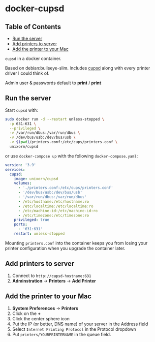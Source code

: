 # docker-cupsd
<!-- START doctoc generated TOC please keep comment here to allow auto update -->
<!-- DON'T EDIT THIS SECTION, INSTEAD RE-RUN doctoc TO UPDATE -->
## Table of Contents

- [Run the server](#run-the-server)
- [Add printers to server](#add-printers-to-server)
- [Add the printer to your Mac](#add-the-printer-to-your-mac)

<!-- END doctoc generated TOC please keep comment here to allow auto update -->


`cupsd` in a docker container.

Based on debian:bullseye-slim. Includes [cupsd](https://cups.org) along with every printer driver I could think of.

Admin user & passwords default to **print** / **print**

## Run the server

Start `cupsd` with:

```sh
sudo docker run -d --restart unless-stopped \
  -p 631:631 \
  --privileged \
  -v /var/run/dbus:/var/run/dbus \
  -v /dev/bus/usb:/dev/bus/usb \
  -v $(pwd)/printers.conf:/etc/cups/printers.conf \
  unixorn/cupsd
```

or use `docker-compose up` with the following `docker-compose.yaml`:

```yaml
version: '3.9'
services:
  cupsd:
    image: unixorn/cupsd
    volumes:
      - './printers.conf:/etc/cups/printers.conf'
      - '/dev/bus/usb:/dev/bus/usb'
      - '/var/run/dbus:/var/run/dbus'
      - /etc/hostname:/etc/hostname:ro
      - /etc/localtime:/etc/localtime:ro
      - /etc/machine-id:/etc/machine-id:ro
      - /etc/timezone:/etc/timezone:ro
    privileged: true
    ports:
      - '631:631'
    restart: unless-stopped
```

Mounting `printers.conf` into the container keeps you from losing your printer configuration when you upgrade the container later.

## Add printers to server

1. Connect to `http://cupsd-hostname:631`
2. **Adminstration** -> **Printers** -> **Add Printer**

## Add the printer to your Mac

1. **System Preferences** -> **Printers**
2. Click on the **+**
3. Click the center sphere icon
4. Put the IP (or better, DNS name) of your server in the Address field
5. Select `Internet Printing Protocol` in the Protocol dropdown
6. Put `printers/YOURPRINTERNAME` in the queue field.
